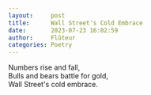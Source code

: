 ```yaml
---
layout:     post
title:      Wall Street's Cold Embrace
date:       2023-07-23 16:02:59 
author:     Flûteur
categories: Poetry
---
```

Numbers rise and fall,
<br>
Bulls and bears battle for gold,
<br>
Wall Street's cold embrace.